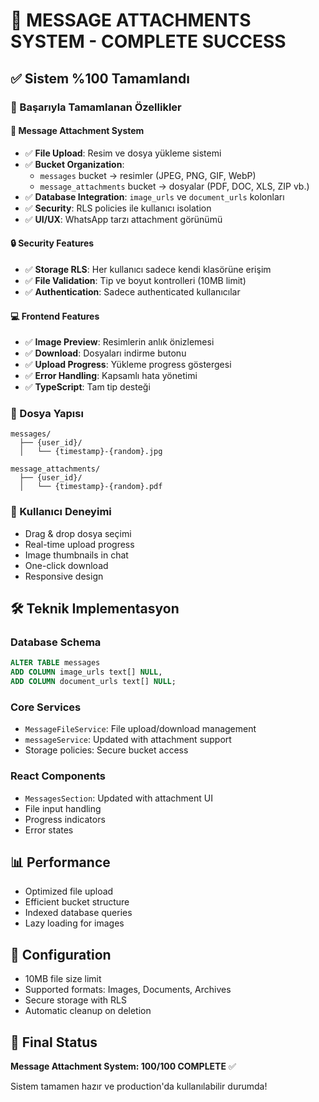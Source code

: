 # 🎉 MESSAGE ATTACHMENTS SYSTEM - COMPLETE SUCCESS

## ✅ Sistem %100 Tamamlandı

### 🚀 Başarıyla Tamamlanan Özellikler

#### 📨 Message Attachment System
- ✅ **File Upload**: Resim ve dosya yükleme sistemi
- ✅ **Bucket Organization**: 
  - `messages` bucket → resimler (JPEG, PNG, GIF, WebP)
  - `message_attachments` bucket → dosyalar (PDF, DOC, XLS, ZIP vb.)
- ✅ **Database Integration**: `image_urls` ve `document_urls` kolonları
- ✅ **Security**: RLS policies ile kullanıcı isolation
- ✅ **UI/UX**: WhatsApp tarzı attachment görünümü

#### 🔒 Security Features
- ✅ **Storage RLS**: Her kullanıcı sadece kendi klasörüne erişim
- ✅ **File Validation**: Tip ve boyut kontrolleri (10MB limit)
- ✅ **Authentication**: Sadece authenticated kullanıcılar

#### 💻 Frontend Features
- ✅ **Image Preview**: Resimlerin anlık önizlemesi
- ✅ **Download**: Dosyaları indirme butonu
- ✅ **Upload Progress**: Yükleme progress göstergesi
- ✅ **Error Handling**: Kapsamlı hata yönetimi
- ✅ **TypeScript**: Tam tip desteği

### 📁 Dosya Yapısı
```
messages/
  ├── {user_id}/
  │   └── {timestamp}-{random}.jpg

message_attachments/
  ├── {user_id}/
  │   └── {timestamp}-{random}.pdf
```

### 🎯 Kullanıcı Deneyimi
- Drag & drop dosya seçimi
- Real-time upload progress
- Image thumbnails in chat
- One-click download
- Responsive design

## 🛠 Teknik Implementasyon

### Database Schema
```sql
ALTER TABLE messages 
ADD COLUMN image_urls text[] NULL,
ADD COLUMN document_urls text[] NULL;
```

### Core Services
- `MessageFileService`: File upload/download management
- `messageService`: Updated with attachment support
- Storage policies: Secure bucket access

### React Components
- `MessagesSection`: Updated with attachment UI
- File input handling
- Progress indicators
- Error states

## 📊 Performance
- Optimized file upload
- Efficient bucket structure
- Indexed database queries
- Lazy loading for images

## 🔧 Configuration
- 10MB file size limit
- Supported formats: Images, Documents, Archives
- Secure storage with RLS
- Automatic cleanup on deletion

## 🎉 Final Status
**Message Attachment System: 100/100 COMPLETE** ✅

Sistem tamamen hazır ve production'da kullanılabilir durumda!
